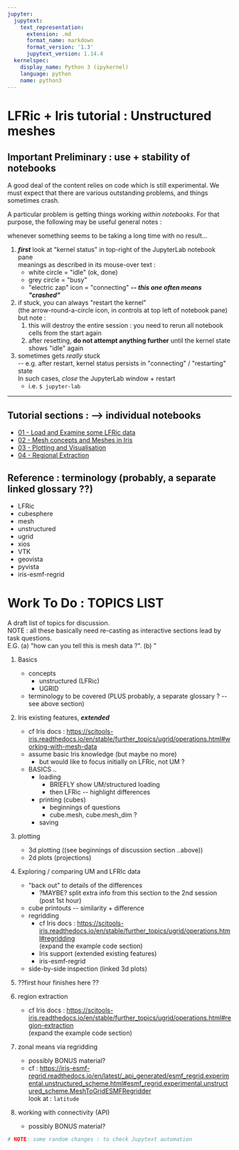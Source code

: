 ```yaml
---
jupyter:
  jupytext:
    text_representation:
      extension: .md
      format_name: markdown
      format_version: '1.3'
      jupytext_version: 1.14.4
  kernelspec:
    display_name: Python 3 (ipykernel)
    language: python
    name: python3
---
```


# LFRic + Iris tutorial : Unstructured meshes


## Important Preliminary : use + stability of notebooks

A good deal of the content relies on code which is still experimental.
We must expect that there are various outstanding problems, and things sometimes crash.

A particular problem is getting things working *within notebooks*.  For that purpose, the following may be useful general notes :

whenever something seems to be taking a long time with no result...
   1. ***first*** look at "kernel status" in top-right of the JupyterLab notebook pane  
       meanings as described in its mouse-over text : 
       * white circle = "idle" (ok, done)
       * grey circle = "busy"
       * "electric zap" icon = "connecting"  ***-- this one often means "crashed"***
   2. if stuck, you can always "restart the kernel"  
      (the arrow-round-a-circle icon, in controls at top left of notebook pane)  
      but note :
        1. this will destroy the entire session :  you need to rerun all notebook cells from the start again
        2. after resetting, **do not attempt anything further** until the kernel state shows "idle" again
   3. sometimes gets *really* stuck  
      -- e.g. after restart, kernel status persists in "connecting" / "restarting" state  
      In such cases, *close* the JupyterLab window + restart
      * i.e. `$ jupyter-lab`


---
## Tutorial sections : --> individual notebooks
   * [01 - Load and Examine some LFRic data](./Sec_01_Load_and_Examine.ipynb)
   * [02 - Mesh concepts and Meshes in Iris](./Sec_02_Meshes.ipynb)
   * [03 - Plotting and Visualisation](./Sec_03_Plotting.ipynb)
   * [04 - Regional Extraction](./Sec_04_RegionExtraction.ipynb)


## Reference : terminology (probably, a separate linked glossary ??)
  * LFRic
  * cubesphere
  * mesh
  * unstructured
  * ugrid
  * xios
  * VTK
  * geovista
  * pyvista
  * iris-esmf-regrid


<!-- #region -->
# Work To Do : **TOPICS LIST**

A draft list of topics for discussion.  
NOTE : all these basically need re-casting as interactive sections lead by task questions.  
E.G. (a) "how can you tell this is mesh data ?". (b) "

  1. Basics
     * concepts
       * unstructured (LFRic)
       * UGRID
     * terminology to be covered (PLUS probably, a separate glossary ? -- see above section)


  1. Iris existing features, ***extended***
     * cf Iris docs : https://scitools-iris.readthedocs.io/en/stable/further_topics/ugrid/operations.html#working-with-mesh-data
     * assume basic Iris knowledge (but maybe no more)
        * but would like to focus initially on LFRic, not UM ?
     * BASICS ..
       * loading
          * BRIEFLY show UM/structured loading
          * then LFRic -- highlight differences
       * printing (cubes)
          * beginnings of questions
          * cube.mesh, cube.mesh_dim ?
       * saving

  1. plotting
     * 3d plotting ((see beginnings of discussion section ..above))
     * 2d plots (projections)

  1. Exploring / comparing UM and LFRIc data
       * "back out" to details of the differences
          * ?MAYBE? split extra info from this section to the 2nd session (post 1st hour)
       * cube printouts -- similarity + difference
       * regridding
         * cf Iris docs : https://scitools-iris.readthedocs.io/en/stable/further_topics/ugrid/operations.html#regridding  
           (expand the example code section)
         * Iris support (extended existing features)
         * iris-esmf-regrid
       * side-by-side inspection (linked 3d plots)

  1. ??first hour finishes here ??

  1. region extraction
     * cf Iris docs : https://scitools-iris.readthedocs.io/en/stable/further_topics/ugrid/operations.html#region-extraction  
       (expand the example code section)

  1. zonal means via regridding
     * possibly BONUS material?
     * cf : https://iris-esmf-regrid.readthedocs.io/en/latest/_api_generated/esmf_regrid.experimental.unstructured_scheme.html#esmf_regrid.experimental.unstructured_scheme.MeshToGridESMFRegridder  
       look at : `latitude`
       
  1. working with connectivity (API)
     * possibly BONUS material?


<!-- #endregion -->

```python
# NOTE: some random changes : to check Jupytext automation
```

```python

```
